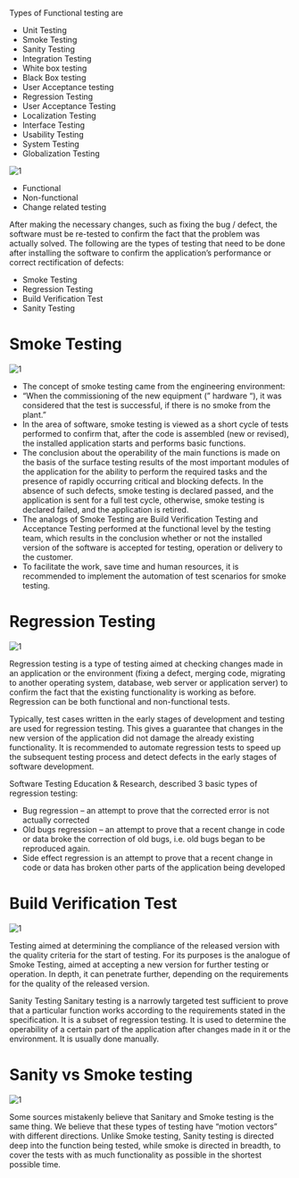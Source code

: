 
Types of Functional testing are
* Unit Testing
* Smoke Testing
* Sanity Testing
* Integration Testing
* White box testing
* Black Box testing
* User Acceptance testing
* Regression Testing
* User Acceptance Testing
* Localization Testing
* Interface Testing
* Usability Testing
* System Testing
* Globalization Testing

![1](https://www.tutorialspoint.com/software_testing_dictionary/images/functional_testing.jpg)


* Functional
* Non-functional
* Change related testing


After making the necessary changes, such as fixing the bug / defect, the software must be re-tested to confirm the fact that the problem was actually solved. The following are the types of testing that need to be done after installing the software to confirm the application’s performance or correct rectification of defects:

* Smoke Testing
* Regression Testing
* Build Verification Test
* Sanity Testing


# Smoke Testing
![1](https://newline.tech/wp-content/uploads/2018/03/Illustration_for_nlt_blog_smoked_test_pass.jpg)

* The concept of smoke testing came from the engineering environment:
* “When the commissioning of the new equipment (” hardware “), it was considered that the test is successful, if there is no smoke from the plant.”
* In the area of software, smoke testing is viewed as a short cycle of tests performed to confirm that, after the code is assembled (new or revised), the installed application starts and performs basic functions.
* The conclusion about the operability of the main functions is made on the basis of the surface testing results of the most important modules of the application for the ability to perform the required tasks and the presence of rapidly occurring critical and blocking defects. In the absence of such defects, smoke testing is declared passed, and the application is sent for a full test cycle, otherwise, smoke testing is declared failed, and the application is retired.
* The analogs of Smoke Testing are Build Verification Testing and Acceptance Testing performed at the functional level by the testing team, which results in the conclusion whether or not the installed version of the software is accepted for testing, operation or delivery to the customer.
* To facilitate the work, save time and human resources, it is recommended to implement the automation of test scenarios for smoke testing.

# Regression Testing
![1](https://newline.tech/wp-content/uploads/2018/03/Illustration_for_nlt_blog_testing_analisis.jpg)

Regression testing is a type of testing aimed at checking changes made in an application or the environment (fixing a defect, merging code, migrating to another operating system, database, web server or application server) to confirm the fact that the existing functionality is working as before. Regression can be both functional and non-functional tests.

Typically, test cases written in the early stages of development and testing are used for regression testing. This gives a guarantee that changes in the new version of the application did not damage the already existing functionality. It is recommended to automate regression tests to speed up the subsequent testing process and detect defects in the early stages of software development.

Software Testing Education & Research, described 3 basic types of regression testing:
* Bug regression – an attempt to prove that the corrected error is not actually corrected
* Old bugs regression – an attempt to prove that a recent change in code or data broke the correction of old bugs, i.e. old bugs began to be reproduced again.
* Side effect regression is an attempt to prove that a recent change in code or data has broken other parts of the application being developed

# Build Verification Test
![1](https://newline.tech/wp-content/uploads/2018/03/Illustration_for_nlt_blog_Thorough.jpg)

Testing aimed at determining the compliance of the released version with the quality criteria for the start of testing. For its purposes is the analogue of Smoke Testing, aimed at accepting a new version for further testing or operation. In depth, it can penetrate further, depending on the requirements for the quality of the released version.


Sanity Testing
Sanitary testing is a narrowly targeted test sufficient to prove that a particular function works according to the requirements stated in the specification. It is a subset of regression testing. It is used to determine the operability of a certain part of the application after changes made in it or the environment. It is usually done manually.


# Sanity vs Smoke testing
![1](https://newline.tech/wp-content/uploads/2018/03/Illustration_for_nlt_blog_regression_testing.jpg)

Some sources mistakenly believe that Sanitary and Smoke testing is the same thing. We believe that these types of testing have “motion vectors” with different directions. Unlike Smoke testing, Sanity testing is directed deep into the function being tested, while smoke is directed in breadth, to cover the tests with as much functionality as possible in the shortest possible time.
